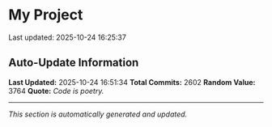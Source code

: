 # My Project


Last updated: 2025-10-24 16:25:37

















































































































































































































































































































































































































































































































































































































































































































































































































































































































































































































































































































































































































































































































































































































































































































































































































































































































































































































































































































































































































































































































































































































































































































































































































































































































































































































































































































































































































































































































































































































































































































## Auto-Update Information

**Last Updated:** 2025-10-24 16:51:34
**Total Commits:** 2602
**Random Value:** 3764
**Quote:** _Code is poetry._

---
_This section is automatically generated and updated._